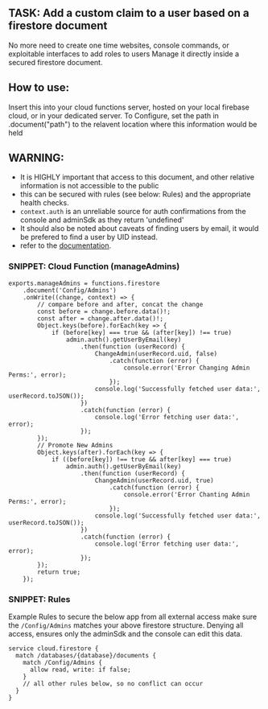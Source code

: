 ## TASK: Add a custom claim to a user based on a firestore document
No more need to create one time websites, console commands, or exploitable interfaces to add roles to users
Manage it directly inside a secured firestore document.

## How to use:
Insert this into your cloud functions server, hosted on your local firebase cloud, or in your dedicated server.
To Configure, set the path in .document("path") to the relavent location where this information would be held

## WARNING: 
 - It is HIGHLY important that access to this document, and other relative information is not accessible to the public
 - this can be secured with rules (see below: Rules) and the appropriate health checks.
 - `context.auth` is an unreliable source for auth confirmations from the console and adminSdk as they return 'undefined'
 - It should also be noted about caveats of finding users by email, it would be prefered to find a user by UID instead.
 - refer to the [documentation](https://firebase.google.com/docs/auth/admin/manage-users#retrieve_user_data).


### SNIPPET: Cloud Function (manageAdmins)
```
exports.manageAdmins = functions.firestore
    .document('Config/Admins')
    .onWrite((change, context) => {
        // compare before and after, concat the change
        const before = change.before.data()!;
        const after = change.after.data()!;
        Object.keys(before).forEach(key => {
            if (before[key] === true && (after[key]) !== true)
                admin.auth().getUserByEmail(key)
                    .then(function (userRecord) {
                        ChangeAdmin(userRecord.uid, false)
                            .catch(function (error) {
                                console.error('Error Changing Admin Perms:', error);
                            });
                        console.log('Successfully fetched user data:', userRecord.toJSON());
                    })
                    .catch(function (error) {
                        console.log('Error fetching user data:', error);
                    });
        });
        // Promote New Admins
        Object.keys(after).forEach(key => {
            if ((before[key]) !== true && after[key] === true)
                admin.auth().getUserByEmail(key)
                    .then(function (userRecord) {
                        ChangeAdmin(userRecord.uid, true)
                            .catch(function (error) {
                                console.error('Error Chanting Admin Perms:', error);
                            });
                        console.log('Successfully fetched user data:', userRecord.toJSON());
                    })
                    .catch(function (error) {
                        console.log('Error fetching user data:', error);
                    });
        });
        return true;
    });
```

### SNIPPET: Rules
Example Rules to secure the below app from all external access
make sure the `/Config/Admins` matches your above firestore structure.
Denying all access, ensures only the adminSdk and the console can edit this data.
```
service cloud.firestore {
  match /databases/{database}/documents {
    match /Config/Admins {
      allow read, write: if false;
    }
    // all other rules below, so no conflict can occur
  }
}
```
